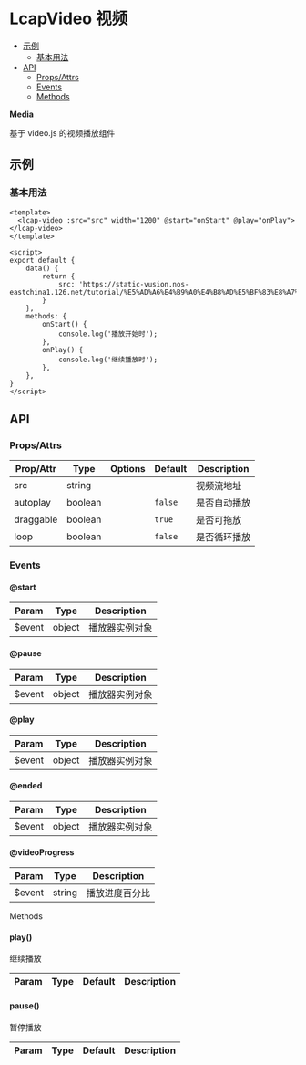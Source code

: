 <!-- 该 README.md 根据 api.yaml 和 docs/*.md 自动生成，为了方便在 GitHub 和 NPM 上查阅。如需修改，请查看源文件 -->

# LcapVideo 视频

- [示例](#示例)
    - [基本用法](#基本用法)
- [API]()
    - [Props/Attrs](#propsattrs)
    - [Events](#events)
    - [Methods](#methods)

**Media**

基于 video.js 的视频播放组件

## 示例
### 基本用法

``` vue
<template>
  <lcap-video :src="src" width="1200" @start="onStart" @play="onPlay"></lcap-video>
</template>

<script>
export default {
    data() {
        return {
            src: 'https://static-vusion.nos-eastchina1.126.net/tutorial/%E5%AD%A6%E4%B9%A0%E4%B8%AD%E5%BF%83%E8%A7%86%E9%A2%91/%E4%B8%93%E9%A2%98%E8%AF%BE%E7%A8%8B/%E4%B8%93%E9%A2%98%E8%AF%BE%E7%A8%8B%EF%BC%9AAPI%E7%AE%A1%E7%90%86%E6%A8%A1%E5%9D%97.mp4',
        }
    },
    methods: {
        onStart() {
            console.log('播放开始时');
        },
        onPlay() {
            console.log('继续播放时');
        },
    },
}
</script>
```

## API
### Props/Attrs

| Prop/Attr | Type | Options | Default | Description |
| --------- | ---- | ------- | ------- | ----------- |
| src | string |  |  | 视频流地址 |
| autoplay | boolean |  | `false` | 是否自动播放 |
| draggable | boolean |  | `true` | 是否可拖放 |
| loop | boolean |  | `false` | 是否循环播放 |

### Events

#### @start



| Param | Type | Description |
| ----- | ---- | ----------- |
| $event | object | 播放器实例对象 |

#### @pause



| Param | Type | Description |
| ----- | ---- | ----------- |
| $event | object | 播放器实例对象 |

#### @play



| Param | Type | Description |
| ----- | ---- | ----------- |
| $event | object | 播放器实例对象 |

#### @ended



| Param | Type | Description |
| ----- | ---- | ----------- |
| $event | object | 播放器实例对象 |

#### @videoProgress



| Param | Type | Description |
| ----- | ---- | ----------- |
| $event | string | 播放进度百分比 |

Methods

#### play()

继续播放

| Param | Type | Default | Description |
| ----- | ---- | ------- | ----------- |

#### pause()

暂停播放

| Param | Type | Default | Description |
| ----- | ---- | ------- | ----------- |

